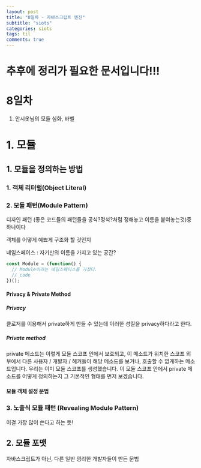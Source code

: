 ```yaml
---
layout: post
title: "8일차 - 자바스크립트 엔진"
subtitle: "siots"
categories: siots
tags: til
comments: true
---
```


# 추후에 정리가 필요한 문서입니다!!!

# 8일차

1. 안시옷님의 모듈 심화, 바벨

# 1. 모듈

## 1. 모듈을 정의하는 방법

### 1. 객체 리터럴(Object Literal)

### 2. 모듈 패턴(Module Pattern)

디자인 패턴 (좋은 코드들의 패턴들을 공식?정석?처럼 정해놓고 이름을 붙여놓는것)중 하나이다

객체를 어떻게 예쁘게 구조화 할 것인지

네임스페이스 : 자기만의 이름을 가지고 있는 공간?

```js
const Module = (function() {
  // Module이라는 네임스페이스를 가졌다.
  // code
})();
```

#### Privacy & Private Method

##### Privacy

클로저를 이용해서 private하게 만들 수 있는데 이러한 성질을 privacy하다라고 한다.

##### Private method

private 메소드는 이렇게 모듈 스코프 안에서 보호되고, 이 메소드가 위치한 스코프 외부에서 다른 사용자 / 개발자 / 헤커들이 해당 메소드를 보거나, 호출할 수 없게하는 메소드입니다. 우리는 이미 모듈 스코프를 생성했습니다. 이 모듈 스코프 안에서 private 메소드를 어떻게 정의하는지 그 기본적인 형태를 먼저 보겠습니다.

#### 모듈 객체 설정 문법

### 3. 노출식 모듈 패턴 (Revealing Module Pattern)

이걸 가장 많이 쓴다고 하는 듯!

## 2. 모듈 포맷

자바스크립트가 아닌, 다른 일반 영리한 개발자들이 만든 문법
